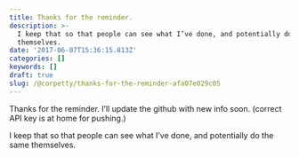```yaml
---
title: Thanks for the reminder.
description: >-
  I keep that so that people can see what I’ve done, and potentially do the same
  themselves.
date: '2017-06-07T15:36:15.813Z'
categories: []
keywords: []
draft: true
slug: /@corpetty/thanks-for-the-reminder-afa07e029c05
---
```


Thanks for the reminder. I’ll update the github with new info soon. (correct API key is at home for pushing.)

I keep that so that people can see what I’ve done, and potentially do the same themselves.